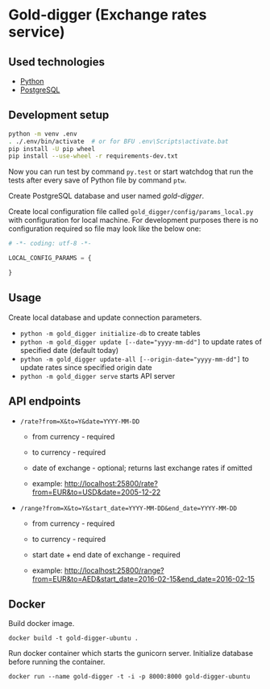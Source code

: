 # Gold-digger (Exchange rates service)


## Used technologies
 - [Python](https://www.python.org/)
 - [PostgreSQL](http://www.postgresql.org/)


## Development setup
```sh
python -m venv .env
. ./.env/bin/activate  # or for BFU .env\Scripts\activate.bat
pip install -U pip wheel
pip install --use-wheel -r requirements-dev.txt
```

Now you can run test by command `py.test` or start watchdog that run the tests
after every save of Python file by command `ptw`.

Create PostgreSQL database and user named *gold-digger*.

Create local configuration file called `gold_digger/config/params_local.py` with configuration for local machine.
For development purposes there is no configuration required so file may look like the below one:

```python
# -*- coding: utf-8 -*-

LOCAL_CONFIG_PARAMS = {

}
```

## Usage
Create local database and update connection parameters.

* `python -m gold_digger initialize-db` to create tables
* `python -m gold_digger update [--date="yyyy-mm-dd"]` to update rates of specified date (default today)
* `python -m gold_digger update-all [--origin-date="yyyy-mm-dd"]` to update rates since specified origin date
* `python -m gold_digger serve` starts API server

## API endpoints

* `/rate?from=X&to=Y&date=YYYY-MM-DD`
	* from currency - required
	* to currency - required 
	* date of exchange - optional; returns last exchange rates if omitted 

	* example: [http://localhost:25800/rate?from=EUR&to=USD&date=2005-12-22](http://localhost:25800/rate?from=EUR&to=USD&date=2005-12-22)

* `/range?from=X&to=Y&start_date=YYYY-MM-DD&end_date=YYYY-MM-DD`
	* from currency - required
	* to currency - required
	* start date + end date of exchange - required
	
    * example: [http://localhost:25800/range?from=EUR&to=AED&start_date=2016-02-15&end_date=2016-02-15](http://localhost:25800/range?from=EUR&to=AED&start_date=2016-02-15&end_date=2016-02-15)
    
## Docker
Build docker image.

`docker build -t gold-digger-ubuntu .`

Run docker container which starts the gunicorn server. Initialize database before running the container.

`docker run --name gold-digger -t -i -p 8000:8000 gold-digger-ubuntu`